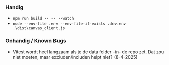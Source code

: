### Handig
* ```npm run build -- -- --watch```
* ```node --env-file .env --env-file-if-exists .dev.env .\dist\canvas_client.js```

### Onhandig / Known Bugs

* Vitest wordt heel langzaam als je de data folder -in- de repo zet. Dat zou niet moeten, maar excluden/includen helpt niet? (8-4-2025)